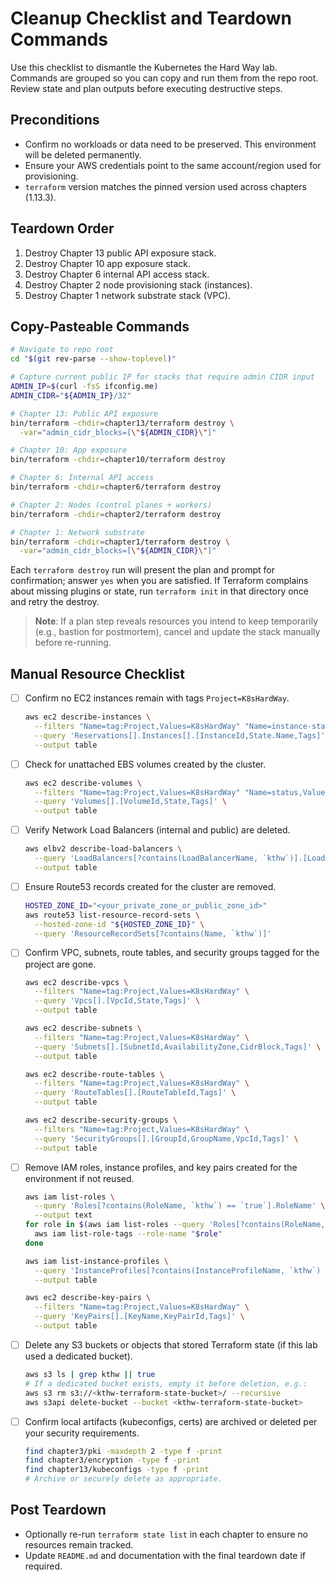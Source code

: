 # Cleanup Checklist and Teardown Commands

Use this checklist to dismantle the Kubernetes the Hard Way lab. Commands are grouped so you can copy and run them from the repo root. Review state and plan outputs before executing destructive steps.

## Preconditions

- Confirm no workloads or data need to be preserved. This environment will be deleted permanently.
- Ensure your AWS credentials point to the same account/region used for provisioning.
- `terraform` version matches the pinned version used across chapters (1.13.3).

## Teardown Order

1. Destroy Chapter 13 public API exposure stack.
2. Destroy Chapter 10 app exposure stack.
3. Destroy Chapter 6 internal API access stack.
4. Destroy Chapter 2 node provisioning stack (instances).
5. Destroy Chapter 1 network substrate stack (VPC).

## Copy-Pasteable Commands

```bash
# Navigate to repo root
cd "$(git rev-parse --show-toplevel)"

# Capture current public IP for stacks that require admin CIDR input
ADMIN_IP=$(curl -fsS ifconfig.me)
ADMIN_CIDR="${ADMIN_IP}/32"

# Chapter 13: Public API exposure
bin/terraform -chdir=chapter13/terraform destroy \
  -var="admin_cidr_blocks=[\"${ADMIN_CIDR}\"]"

# Chapter 10: App exposure
bin/terraform -chdir=chapter10/terraform destroy

# Chapter 6: Internal API access
bin/terraform -chdir=chapter6/terraform destroy

# Chapter 2: Nodes (control planes + workers)
bin/terraform -chdir=chapter2/terraform destroy

# Chapter 1: Network substrate
bin/terraform -chdir=chapter1/terraform destroy \
  -var="admin_cidr_blocks=[\"${ADMIN_CIDR}\"]"
```

Each `terraform destroy` run will present the plan and prompt for confirmation; answer `yes` when you are satisfied. If Terraform complains about missing plugins or state, run `terraform init` in that directory once and retry the destroy.

> **Note**: If a plan step reveals resources you intend to keep temporarily (e.g., bastion for postmortem), cancel and update the stack manually before re-running.

## Manual Resource Checklist

- [ ] Confirm no EC2 instances remain with tags `Project=K8sHardWay`.

  ```bash
  aws ec2 describe-instances \
    --filters "Name=tag:Project,Values=K8sHardWay" "Name=instance-state-name,Values=pending,running,stopping,stopped" \
    --query 'Reservations[].Instances[].[InstanceId,State.Name,Tags]' \
    --output table
  ```

- [ ] Check for unattached EBS volumes created by the cluster.

  ```bash
  aws ec2 describe-volumes \
    --filters "Name=tag:Project,Values=K8sHardWay" "Name=status,Values=available" \
    --query 'Volumes[].[VolumeId,State,Tags]' \
    --output table
  ```

- [ ] Verify Network Load Balancers (internal and public) are deleted.

  ```bash
  aws elbv2 describe-load-balancers \
    --query 'LoadBalancers[?contains(LoadBalancerName, `kthw`)].[LoadBalancerName,DNSName,State.Code,Type]' \
    --output table
  ```

- [ ] Ensure Route53 records created for the cluster are removed.

  ```bash
  HOSTED_ZONE_ID="<your_private_zone_or_public_zone_id>"
  aws route53 list-resource-record-sets \
    --hosted-zone-id "${HOSTED_ZONE_ID}" \
    --query 'ResourceRecordSets[?contains(Name, `kthw`)]'
  ```

- [ ] Confirm VPC, subnets, route tables, and security groups tagged for the project are gone.

  ```bash
  aws ec2 describe-vpcs \
    --filters "Name=tag:Project,Values=K8sHardWay" \
    --query 'Vpcs[].[VpcId,State,Tags]' \
    --output table

  aws ec2 describe-subnets \
    --filters "Name=tag:Project,Values=K8sHardWay" \
    --query 'Subnets[].[SubnetId,AvailabilityZone,CidrBlock,Tags]' \
    --output table

  aws ec2 describe-route-tables \
    --filters "Name=tag:Project,Values=K8sHardWay" \
    --query 'RouteTables[].[RouteTableId,Tags]' \
    --output table

  aws ec2 describe-security-groups \
    --filters "Name=tag:Project,Values=K8sHardWay" \
    --query 'SecurityGroups[].[GroupId,GroupName,VpcId,Tags]' \
    --output table
  ```

- [ ] Remove IAM roles, instance profiles, and key pairs created for the environment if not reused.

  ```bash
  aws iam list-roles \
    --query 'Roles[?contains(RoleName, `kthw`) == `true`].RoleName' \
    --output text
  for role in $(aws iam list-roles --query 'Roles[?contains(RoleName, `kthw`) == `true`].RoleName' --output text); do
    aws iam list-role-tags --role-name "$role"
  done

  aws iam list-instance-profiles \
    --query 'InstanceProfiles[?contains(InstanceProfileName, `kthw`) == `true`].[InstanceProfileName,Roles]' \
    --output table

  aws ec2 describe-key-pairs \
    --filters "Name=tag:Project,Values=K8sHardWay" \
    --query 'KeyPairs[].[KeyName,KeyPairId,Tags]' \
    --output table
  ```

- [ ] Delete any S3 buckets or objects that stored Terraform state (if this lab used a dedicated bucket).

  ```bash
  aws s3 ls | grep kthw || true
  # If a dedicated bucket exists, empty it before deletion, e.g.:
  aws s3 rm s3://<kthw-terraform-state-bucket>/ --recursive
  aws s3api delete-bucket --bucket <kthw-terraform-state-bucket>
  ```

- [ ] Confirm local artifacts (kubeconfigs, certs) are archived or deleted per your security requirements.

  ```bash
  find chapter3/pki -maxdepth 2 -type f -print
  find chapter3/encryption -type f -print
  find chapter13/kubeconfigs -type f -print
  # Archive or securely delete as appropriate.
  ```

## Post Teardown

- Optionally re-run `terraform state list` in each chapter to ensure no resources remain tracked.
- Update `README.md` and documentation with the final teardown date if required.
